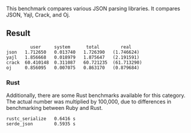 This benchmark compares various JSON parsing libraries. It compares JSON, Yajl, Crack, and Oj.

## Result
```
         user     system      total        real
json   1.712650   0.013740   1.726390   (1.746624)
yajl   1.856668   0.018979   1.875647   (2.191591)
crack  60.410148  0.311087   60.721235  (61.713290)
oj     0.856095   0.007075   0.863170   (0.879684)
```

### Rust
Additionally, there are some Rust benchmarks available for this category. The actual number was multiplied by 100,000, due to differences in benchmarking between Ruby and Rust.

```
rustc_serialize   0.6416 s
serde_json        0.5935 s
```
